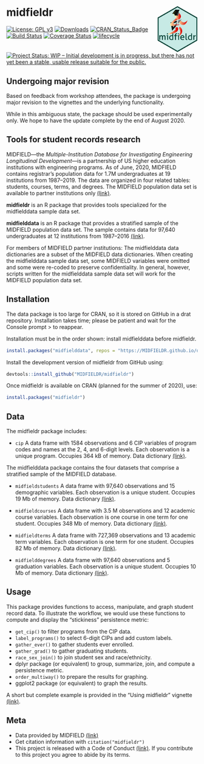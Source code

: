 
<!-- README.md is generated from README.Rmd. Please edit that file -->

# midfieldr <span class="border-wrap"><img src="man/figures/logo.png" align="right" height="122" width="106" alt="logo.png"></span>

[![License: GPL
v3](man/figures/License-GPL-v3-blue.svg)](https://www.gnu.org/licenses/gpl-3.0)
[![Downloads](https://cranlogs.r-pkg.org/badges/grand-total/midfieldr)](https://cran.r-project.org/package=midfieldr)
[![CRAN\_Status\_Badge](http://www.r-pkg.org/badges/version/midfieldr)](http://cran.r-project.org/package=midfieldr)
[![Build
Status](https://travis-ci.org/MIDFIELDR/midfieldr.svg?branch=master)](https://travis-ci.org/MIDFIELDR/midfieldr)
[![Coverage
Status](https://img.shields.io/codecov/c/github/MIDFIELDR/midfieldr/master.svg)](https://codecov.io/github/MIDFIELDR/midfieldr?branch=master)
[![lifecycle](https://img.shields.io/badge/lifecycle-experimental-orange.svg)](https://www.tidyverse.org/lifecycle/#experimental)
[![Project Status: WIP – Initial development is in progress, but there
has not yet been a stable, usable release suitable for the
public.](https://www.repostatus.org/badges/latest/wip.svg)](https://www.repostatus.org/#wip)

## Undergoing major revision

Based on feedback from workshop attendees, the package is undergoing
major revision to the vignettes and the underlying functionality.

While in this ambiguous state, the package should be used experimentally
only. We hope to have the update complete by the end of August 2020.

## Tools for student records research

MIDFIELD—the *Multiple-Institution Database for Investigating
Engineering Longitudinal Development*—is a partnership of US higher
education institutions with engineering programs. As of June, 2020,
MIDFIELD contains registrar’s population data for 1.7M undergraduates at
19 institutions from 1987–2019. The data are organized in four related
tables: students, courses, terms, and degrees. The MIDFIELD population
data set is available to partner institutions only
[(link)](https://engineering.purdue.edu/MIDFIELD).

**midfieldr** is an R package that provides tools specialized for the
midfielddata sample data set.

**midfielddata** is an R package that provides a stratified sample of
the MIDFIELD population data set. The sample contains data for 97,640
undergraduates at 12 institutions from 1987–2016
[(link)](https://midfieldr.github.io/midfielddata/).

For members of MIDFIELD partner institutions: The midfielddata data
dictionaries are a subset of the MIDFIELD data dictionaries. When
creating the midfielddata sample data set, some MIDFIELD variables were
omitted and some were re-coded to preserve confidentiality. In general,
however, scripts written for the midfielddata sample data set will work
for the MIDFIELD population data set.

## Installation

The data package is too large for CRAN, so it is stored on GitHub in a
drat repository. Installation takes time; please be patient and wait for
the Console prompt \> to reappear.

Installation must be in the order shown: install midfielddata before
midfieldr.

``` r
install.packages("midfielddata", repos = "https://MIDFIELDR.github.io/drat/", type = "source")
```

Install the development version of midfieldr from GitHub using:

``` r
devtools::install_github("MIDFIELDR/midfieldr")
```

Once midfieldr is available on CRAN (planned for the summer of 2020),
use:

``` r
install.packages("midfieldr")
```

## Data

The midfieldr package includes:

  - `cip` A data frame with 1584 observations and 6 CIP variables of
    program codes and names at the 2, 4, and 6-digit levels. Each
    observation is a unique program. Occupies 364 kB of memory. Data
    dictionary
    [(link)](https://midfieldr.github.io/midfieldr/reference/cip.html).

The midfielddata package contains the four datasets that comprise a
stratified sample of the MIDFIELD database.

  - `midfieldstudents` A data frame with 97,640 observations and 15
    demographic variables. Each observation is a unique student.
    Occupies 19 Mb of memory. Data dictionary
    [(link)](https://midfieldr.github.io/midfielddata/reference/midfieldstudents.html).

  - `midfieldcourses` A data frame with 3.5 M observations and 12
    academic course variables. Each observation is one course in one
    term for one student. Occupies 348 Mb of memory. Data dictionary
    [(link)](https://midfieldr.github.io/midfielddata/reference/midfieldcourses.html).

  - `midfieldterms` A data frame with 727,369 observations and 13
    academic term variables. Each observation is one term for one
    student. Occupies 82 Mb of memory. Data dictionary
    [(link)](https://midfieldr.github.io/midfielddata/reference/midfieldterms.html).

  - `midfielddegrees` A data frame with 97,640 observations and 5
    graduation variables. Each observation is a unique student. Occupies
    10 Mb of memory. Data dictionary
    [(link)](https://midfieldr.github.io/midfielddata/reference/midfielddegrees.html).

## Usage

This package provides functions to access, manipulate, and graph student
record data. To illustrate the workflow, we would use these functions to
compute and display the “stickiness” persistence metric:

  - `get_cip()` to filter programs from the CIP data.
  - `label_programs()` to select 6-digit CIPs and add custom labels.
  - `gather_ever()` to gather students ever enrolled.
  - `gather_grad()` to gather graduating students.
  - `race_sex_join()` to join student sex and race/ethnicity.
  - dplyr package (or equivalent) to group, summarize, join, and compute
    a persistence metric.
  - `order_multiway()` to prepare the results for graphing.
  - ggplot2 package (or equivalent) to graph the results.

A short but complete example is provided in the “Using midfieldr”
vignette [(link)](articles/using_midfieldr.html).

## Meta

  - Data provided by MIDFIELD
    [(link)](https://engineering.purdue.edu/MIDFIELD)  
  - Get citation information with `citation("midfieldr")`
  - This project is released with a Code of Conduct
    [(link)](https://midfieldr.github.io/midfieldr/CONDUCT.html). If you
    contribute to this project you agree to abide by its terms.
